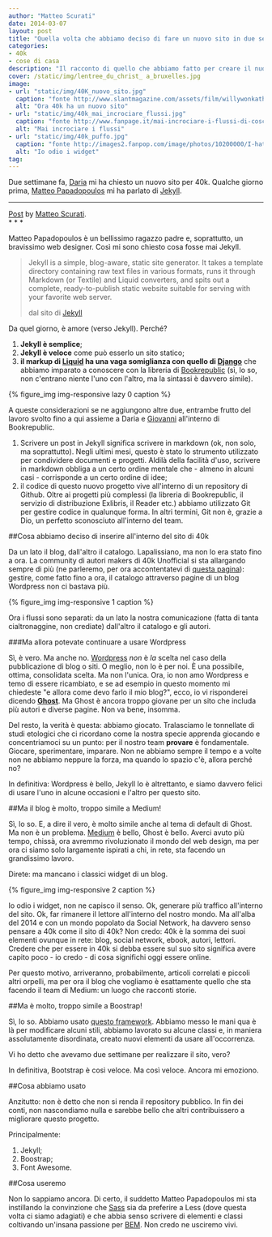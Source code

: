 ```yaml
---
author: "Matteo Scurati"
date: 2014-03-07
layout: post
title: "Quella volta che abbiamo deciso di fare un nuovo sito in due settimane"
categories:
- 40k
- cose di casa
description: "Il racconto di quello che abbiamo fatto per creare il nuovo sito di 40k. L'influenza di Matteo Papadopoulos, la scelta degli strumenti e le fonti di ispirazione"
cover: /static/img/lentree_du_christ_ a_bruxelles.jpg
image: 
- url: "static/img/40K_nuovo_sito.jpg"
  caption: "fonte http://www.slantmagazine.com/assets/film/willywonkathechocolatefactory.jpg"
  alt: "Ora 40k ha un nuovo sito"
- url: "static/img/40k_mai_incrociare_flussi.jpg"
  caption: "fonte http://www.fanpage.it/mai-incrociare-i-flussi-di-coscienza/ Rip Harold Ramis"
  alt: "Mai incrociare i flussi"
- url: "static/img/40k_puffo.jpg"
  caption: "fonte http://images2.fanpop.com/image/photos/10200000/I-hate-kites-grouchy-smurf-10232278-450-328.jpg"
  alt: "Io odio i widget"
tag:
---
```


Due settimane fa, [Daria](https://twitter.com/filodaria) mi ha chiesto un nuovo sito per 40k. Qualche giorno prima, [Matteo Papadopoulos](http://www.cantierecreativo.net/it/chi-siamo) mi ha parlato di [Jekyll](http://jekyllrb.com/).

* * *
<div id="fb-root"></div> <script>(function(d, s, id) { var js, fjs = d.getElementsByTagName(s)[0]; if (d.getElementById(id)) return; js = d.createElement(s); js.id = id; js.src = "//connect.facebook.net/en_US/all.js#xfbml=1"; fjs.parentNode.insertBefore(js, fjs); }(document, 'script', 'facebook-jssdk'));</script>
<div class="fb-post text-center" data-href="https://www.facebook.com/matteo.scurati/posts/10202938808773188" data-width="500"><div class="fb-xfbml-parse-ignore"><a href="https://www.facebook.com/matteo.scurati/posts/10202938808773188">Post</a> by <a href="https://www.facebook.com/matteo.scurati">Matteo Scurati</a>.</div></div>
* * *

Matteo Papadopoulos è un bellissimo ragazzo padre e, soprattutto, un bravissimo web designer. Così mi sono chiesto cosa fosse mai Jekyll.

<blockquote>
    <p>Jekyll is a simple, blog-aware, static site generator. It takes a template directory containing raw text files in various formats, runs it through Markdown (or Textile) and Liquid converters, and spits out a complete, ready-to-publish static website suitable for serving with your favorite web server.</p>
    <footer>dal sito di <a href="http://jekyllrb.com/docs/home/">Jekyll</a></footer>
</blockquote>

Da quel giorno, è amore (verso Jekyll). Perché?

1. **Jekyll è semplice**;
2. **Jekyll è veloce** come può esserlo un sito statico;
3. **il markup di [Liquid](https://github.com/Shopify/liquid/wiki/Liquid-for-Designers) ha una vaga somiglianza con quello di [Django](https://www.djangoproject.com/)** che abbiamo imparato a conoscere con la libreria di [Bookrepublic](http://www.bookrepublic.it/) (sì, lo so, non c'entrano niente l'uno con l'altro, ma la sintassi è davvero simile).

{% figure_img img-responsive lazy 0 caption %}

A queste considerazioni se ne aggiungono altre due, entrambe frutto del lavoro svolto fino a qui assieme a Daria e [Giovanni](https://twitter.com/CrazyDesign84) all'interno di Bookrepublic.

1. Scrivere un post in Jekyll significa scrivere in markdown (ok, non solo, ma soprattutto). Negli ultimi mesi, questo è stato lo strumento utilizzato per condividere documenti e progetti. Aldilà della facilità d'uso, scrivere in markdown obbliga a un certo ordine mentale che - almeno in alcuni casi - corrisponde a un certo ordine di idee;
2. il codice di questo nuovo progetto vive all'interno di un repository di Github. Oltre ai progetti più complessi (la libreria di Bookrepublic, il servizio di distribuzione Exlibris, il Reader etc.) abbiamo utilizzato Git per gestire codice in qualunque forma. In altri termini, Git non è, grazie a Dio, un perfetto sconosciuto all'interno del team.

##Cosa abbiamo deciso di inserire all'interno del sito di 40k

Da un lato il blog, dall'altro il catalogo. Lapalissiano, ma non lo era stato fino a ora. La community di autori makers di 40k Unofficial si sta allargando sempre di più (ne parleremo, per ora accontentatevi di [questa pagina](http://40k.it/diventa_autore/)): gestire, come fatto fino a ora, il catalogo attraverso pagine di un blog Wordpress non ci bastava più.

{% figure_img img-responsive 1 caption %}

Ora i flussi sono separati: da un lato la nostra comunicazione (fatta di tanta cialtronaggine, non crediate) dall'altro il catalogo e gli autori.

###Ma allora potevate continuare a usare Wordpress

Sì, è vero. Ma anche no. [Wordpress](http://wordpress.com/) *non* è *la* scelta nel caso della pubblicazione di blog o siti. O meglio, non lo è per noi. È una possibile, ottima, consolidata scelta. Ma non l'unica. Ora, io non amo Wordpress e temo di essere ricambiato, e se ad esempio in questo momento mi chiedeste "e allora come devo farlo il mio blog?", ecco, io vi risponderei dicendo [**Ghost**](https://ghost.org/). Ma Ghost è ancora troppo giovane per un sito che includa più autori e diverse pagine. Non va bene, insomma.

Del resto, la verità è questa: abbiamo giocato. Tralasciamo le tonnellate di studi etologici che ci ricordano come la nostra specie apprenda giocando e concentriamoci su un punto: per il nostro team **provare** è fondamentale. Giocare, sperimentare, imparare. Non ne abbiamo sempre il tempo e a volte non ne abbiamo neppure la forza, ma quando lo spazio c'è, allora perché no?

In definitiva: Wordpress è bello, Jekyll lo è altrettanto, e siamo davvero felici di usare l'uno in alcune occasioni e l'altro per questo sito.

##Ma il blog è molto, troppo simile a Medium!

Sì, lo so. E, a dire il vero, è molto simile anche al tema di default di Ghost. Ma non è un problema. [Medium](https://medium.com/) è bello, Ghost è bello. Averci avuto più tempo, chissà, ora avremmo rivoluzionato il mondo del web design, ma per ora ci siamo solo largamente ispirati a chi, in rete, sta facendo un grandissimo lavoro.

Direte: ma mancano i classici widget di un blog.

{% figure_img img-responsive 2 caption %}

Io odio i widget, non ne capisco il senso. Ok, generare più traffico all'interno del sito. Ok, far rimanere il lettore all'interno del nostro mondo. Ma all'alba del 2014 e con un mondo popolato da Social Network, ha davvero senso pensare a 40k come il sito di 40k? Non credo: 40k è la somma dei suoi elementi ovunque in rete: blog, social network, ebook, autori, lettori. Credere che per essere in 40k si debba essere sul suo sito significa avere capito poco - io credo - di cosa significhi oggi essere online.

Per questo motivo, arriveranno, probabilmente, articoli correlati e piccoli altri orpelli, ma per ora il blog che vogliamo è esattamente quello che sta facendo il team di Medium: un luogo che racconti storie.

##Ma è molto, troppo simile a Boostrap!

Sì, lo so. Abbiamo usato [questo framework](http://getbootstrap.com/). Abbiamo messo le mani qua è là per modificare alcuni stili, abbiamo lavorato su alcune classi e, in maniera assolutamente disordinata, creato nuovi elementi da usare all'occorrenza.

Vi ho detto che avevamo due settimane per realizzare il sito, vero?

In definitiva, Bootstrap è così veloce. Ma così veloce. Ancora mi emoziono.

##Cosa abbiamo usato

Anzitutto: non è detto che non si renda il repository pubblico. In fin dei conti, non nascondiamo nulla e sarebbe bello che altri contribuissero a migliorare questo progetto.

Principalmente:

1. Jekyll;
2. Boostrap;
3. Font Awesome.

##Cosa useremo

Non lo sappiamo ancora. Di certo, il suddetto Matteo Papadopoulos mi sta instillando la convinzione che [Sass](http://sass-lang.com/) sia da preferire a Less (dove questa volta ci siamo adagiati) e che abbia senso scrivere di elementi e classi coltivando un'insana passione per [BEM](http://csswizardry.com/2013/01/mindbemding-getting-your-head-round-bem-syntax/). Non credo ne usciremo vivi.
